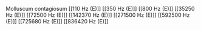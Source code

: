 Molluscum contagiosum
[[110 Hz (E)]]
[[350 Hz (E)]]
[[800 Hz (E)]]
[[35250 Hz (E)]]
[[72500 Hz (E)]]
[[142370 Hz (E)]]
[[271500 Hz (E)]]
[[592500 Hz (E)]]
[[725680 Hz (E)]]
[[836420 Hz (E)]]
